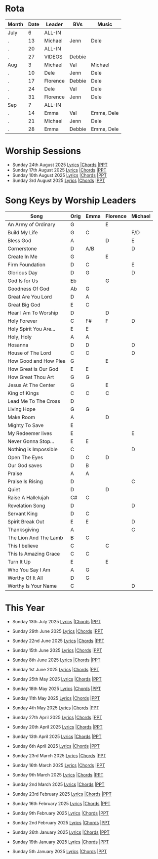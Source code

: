 # Rota

Month | Date | Leader   | BVs      | Music
---   | ---  | ---      | ---      | ---
July  | 6    | ALL-IN   |          | 
.     | 13   | Michael  | Jenn     | Dele	
.     | 20   | ALL-IN   |          | 
.     | 27   | VIDEOS   | Debbie   | 
Aug   | 3    | Michael  | Val      | Michael	
.     | 10   | Dele     | Jenn     | Dele	
.     | 17   | Florence | Debbie   | Dele
.     | 24   | Dele     | Val      | Dele
.     | 31   | Florence | Jenn     | Dele
Sep   | 7    | ALL-IN   |          | 	
.     | 14   | Emma     | Val      | Emma, Dele
.     | 21   | Michael  | Jenn     | Dele
.     | 28   | Emma     | Debbie   | Emma, Dele

# Worship Sessions
- Sunday 24th August 2025 [Lyrics](https://hoo-are-ya.github.io/worship/songs_2025-08-24.pdf)        |[Chords](https://hoo-are-ya.github.io/worship/chords_2025-08-24.pdf)         |[PPT](https://hoo-are-ya.github.io/worship/songs_2025-08-24.pptx)
- Sunday 17th August 2025 [Lyrics](https://hoo-are-ya.github.io/worship/songs_2025-08-17.pdf)        |[Chords](https://hoo-are-ya.github.io/worship/chords_2025-08-17.pdf)         |[PPT](https://hoo-are-ya.github.io/worship/songs_2025-08-17.pptx)
- Sunday 10th August 2025 [Lyrics](https://hoo-are-ya.github.io/worship/songs_2025-08-10.pdf)        |[Chords](https://hoo-are-ya.github.io/worship/chords_2025-08-10.pdf)         |[PPT](https://hoo-are-ya.github.io/worship/songs_2025-08-10.pptx)
- Sunday 3rd August 2025 [Lyrics](https://hoo-are-ya.github.io/worship/songs_2025-08-03.pdf)        |[Chords](https://hoo-are-ya.github.io/worship/chords_2025-08-03.pdf)         |[PPT](https://hoo-are-ya.github.io/worship/songs_2025-08-03.pptx)


# Song Keys by Worship Leaders

Song                  | Orig | Emma | Florence | Michael |
---                   | ---  | ---  | ---      | ---     |
An Army of Ordinary   | G    |      | E        |         | 
Build My Life         | G    | C    |          |  F/D    |
Bless God             | A    |      | D        |   E     |
Cornerstone           | D    | A/B  |          |  D      |  
Create In Me          | G    |      | E        |         |  
Firm Foundation       | D    | C    |          | E       |  
Glorious Day          | D    | G    |          | D       |  
God Is for Us         | Eb   |      | G        |         | 
Goodness Of God       | Ab   | G    |          |         | 
Great Are You Lord    | D    | A    |          |         |  
Great Big God         | E    | C    |          |         |         
Hear I Am To Worship  | D    |      | D        |         |  
Holy Forever		  | C    | F#   | F        | D       |
Holy Spirit You Are...| E    | E    |          |         |  
Holy, Holy            | A    | A    |          |         |  
Hosanna               | D    | D    |          |  D      |  
House of The Lord     | C    | C    |          |  D      |  
How Good and How Plea | G    |      | E        |         |  
How Great is Our God  | E    | E    |          |         |  
How Great Thou Art    | G    | G    |          |         |  
Jesus At The Center   | G    |      | E        |         | 
King of Kings         | C    | C    | C        |         |  
Lead Me To The Cross  | D    |      |          |         | 
Living Hope           | G    | G    |          |         |  
Make Room             | A    |      | D        |         |  
Mighty To Save        | E    |      |          |         | 
My Redeemer lives     | E    |      |          | E       | 
Never Gonna Stop...   | E    | E    |          |         |  
Nothing is Impossible | C    |      |          | D       |  
Open The Eyes         | D    | C    | D        |         |   
Our God saves         | D    | B    |          |         |  
Praise                | A    | A    |          |         |  
Praise Is Rising      | D    |      |          | C       | 
Quiet                 | D    |      | D        |         |  
Raise A Hallelujah    | C#   | C    |          |         |  
Revelation Song       | D    |      |          | D       | 
Servant King          | D    | C    |          |         |      
Spirit Break Out      | E    | E    |          | D       |  
Thanksgiving          | A    |      |          | C       | 
The Lion And The Lamb | B    | C    |          |         |  
This I believe        | C    |      | C        |         | 
This Is Amazing Grace | C    | C    |          |         |  
Turn It Up            | E    |      | E        |         |  
Who You Say I Am      | A    | G    |          |         |  
Worthy Of It All      | D    | G    |          |         |   
Worthy Is Your Name   | C    |      |          | D       |  
  
# This Year
- Sunday 13th July 2025 [Lyrics](https://hoo-are-ya.github.io/worship/songs_2025-07-13.pdf)        |[Chords](https://hoo-are-ya.github.io/worship/chords_2025-07-13.pdf)         |[PPT](https://hoo-are-ya.github.io/worship/songs_2025-07-13.pptx)

- Sunday 29th June 2025 [Lyrics](https://hoo-are-ya.github.io/worship/songs_2025-06-29.pdf)        |[Chords](https://hoo-are-ya.github.io/worship/chords_2025-06-29.pdf)         |[PPT](https://hoo-are-ya.github.io/worship/songs_2025-06-29.pptx)
- Sunday 22nd June 2025 [Lyrics](https://hoo-are-ya.github.io/worship/songs_2025-06-22.pdf)        |[Chords](https://hoo-are-ya.github.io/worship/chords_2025-06-22.pdf)         |[PPT](https://hoo-are-ya.github.io/worship/songs_2025-06-22.pptx)
- Sunday 15th June 2025 [Lyrics](https://hoo-are-ya.github.io/worship/songs_2025-06-15.pdf)        |[Chords](https://hoo-are-ya.github.io/worship/chords_2025-06-15.pdf)         |[PPT](https://hoo-are-ya.github.io/worship/songs_2025-06-15.pptx)
- Sunday 8th June 2025 [Lyrics](https://hoo-are-ya.github.io/worship/songs_2025-06-08.pdf)        |[Chords](https://hoo-are-ya.github.io/worship/chords_2025-06-08.pdf)         |[PPT](https://hoo-are-ya.github.io/worship/songs_2025-06-08.pptx)
- Sunday 1st June 2025 [Lyrics](https://hoo-are-ya.github.io/worship/songs_2025-06-01.pdf)        |[Chords](https://hoo-are-ya.github.io/worship/chords_2025-06-01.pdf)         |[PPT](https://hoo-are-ya.github.io/worship/songs_2025-06-01.pptx)

- Sunday 25th May 2025 [Lyrics](https://hoo-are-ya.github.io/worship/songs_2025-05-25.pdf)        |[Chords](https://hoo-are-ya.github.io/worship/chords_2025-05-25.pdf)         |[PPT](https://hoo-are-ya.github.io/worship/songs_2025-05-25.pptx)
- Sunday 18th May 2025 [Lyrics](https://hoo-are-ya.github.io/worship/songs_2025-05-18.pdf)        |[Chords](https://hoo-are-ya.github.io/worship/chords_2025-05-18.pdf)         |[PPT](https://hoo-are-ya.github.io/worship/songs_2025-05-18.pptx)
- Sunday 11th May 2025 [Lyrics](https://hoo-are-ya.github.io/worship/songs_2025-05-11.pdf)        |[Chords](https://hoo-are-ya.github.io/worship/chords_2025-05-11.pdf)         |[PPT](https://hoo-are-ya.github.io/worship/songs_2025-05-11.pptx)
- Sunday 4th May 2025 [Lyrics](https://hoo-are-ya.github.io/worship/songs_2025-05-04.pdf)        |[Chords](https://hoo-are-ya.github.io/worship/chords_2025-05-04.pdf)         |[PPT](https://hoo-are-ya.github.io/worship/songs_2025-05-04.pptx)

- Sunday 27th April 2025 [Lyrics](https://hoo-are-ya.github.io/worship/songs_2025-04-27.pdf)        |[Chords](https://hoo-are-ya.github.io/worship/chords_2025-04-27.pdf)         |[PPT](https://hoo-are-ya.github.io/worship/songs_2025-04-27.pptx)
- Sunday 20th April 2025 [Lyrics](https://hoo-are-ya.github.io/worship/songs_2025-04-20.pdf)        |[Chords](https://hoo-are-ya.github.io/worship/chords_2025-04-20.pdf)         |[PPT](https://hoo-are-ya.github.io/worship/songs_2025-04-20.pptx)
- Sunday 13th April 2025 [Lyrics](https://hoo-are-ya.github.io/worship/songs_2025-04-13.pdf)        |[Chords](https://hoo-are-ya.github.io/worship/chords_2025-04-13.pdf)         |[PPT](https://hoo-are-ya.github.io/worship/songs_2025-04-13.pptx)
- Sunday 6th April 2025 [Lyrics](https://hoo-are-ya.github.io/worship/songs_2025-04-06.pdf)        |[Chords](https://hoo-are-ya.github.io/worship/chords_2025-04-06.pdf)         |[PPT](https://hoo-are-ya.github.io/worship/songs_2025-04-06.pptx)

- Sunday 23rd March 2025 [Lyrics](https://hoo-are-ya.github.io/worship/songs_2025-03-23.pdf)        |[Chords](https://hoo-are-ya.github.io/worship/chords_2025-03-23.pdf)         |[PPT](https://hoo-are-ya.github.io/worship/songs_2025-03-23.pptx)
- Sunday 16th March 2025 [Lyrics](https://hoo-are-ya.github.io/worship/songs_2025-03-16.pdf)        |[Chords](https://hoo-are-ya.github.io/worship/chords_2025-03-16.pdf)         |[PPT](https://hoo-are-ya.github.io/worship/songs_2025-03-16.pptx)
- Sunday 9th March 2025 [Lyrics](https://hoo-are-ya.github.io/worship/songs_2025-03-09.pdf)        |[Chords](https://hoo-are-ya.github.io/worship/chords_2025-03-09.pdf)         |[PPT](https://hoo-are-ya.github.io/worship/songs_2025-03-09.pptx)
- Sunday 2nd March 2025 [Lyrics](https://hoo-are-ya.github.io/worship/songs_2025-03-02.pdf)        |[Chords](https://hoo-are-ya.github.io/worship/chords_2025-03-02.pdf)         |[PPT](https://hoo-are-ya.github.io/worship/songs_2025-03-02.pptx)

- Sunday 23rd February 2025 [Lyrics](https://hoo-are-ya.github.io/worship/songs_2025-02-23.pdf)        |[Chords](https://hoo-are-ya.github.io/worship/chords_2025-02-23.pdf)         |[PPT](https://hoo-are-ya.github.io/worship/songs_2025-02-23.pptx)
- Sunday 16th February 2025 [Lyrics](https://hoo-are-ya.github.io/worship/songs_2025-02-16.pdf)        |[Chords](https://hoo-are-ya.github.io/worship/chords_2025-02-16.pdf)         |[PPT](https://hoo-are-ya.github.io/worship/songs_2025-02-16.pptx)
- Sunday 9th February 2025 [Lyrics](https://hoo-are-ya.github.io/worship/songs_2025-02-09.pdf)        |[Chords](https://hoo-are-ya.github.io/worship/chords_2025-02-09.pdf)         |[PPT](https://hoo-are-ya.github.io/worship/songs_2025-02-09.pptx)
- Sunday 2nd February 2025 [Lyrics](https://hoo-are-ya.github.io/worship/songs_2025-02-02.pdf)        |[Chords](https://hoo-are-ya.github.io/worship/chords_2025-02-02.pdf)         |[PPT](https://hoo-are-ya.github.io/worship/songs_2025-02-02.pptx)

- Sunday 26th January 2025 [Lyrics](https://hoo-are-ya.github.io/worship/songs_2025-01-26.pdf)        |[Chords](https://hoo-are-ya.github.io/worship/chords_2025-01-26.pdf)         |[PPT](https://hoo-are-ya.github.io/worship/songs_2025-01-26.pptx)
- Sunday 19th January 2025 [Lyrics](https://hoo-are-ya.github.io/worship/songs_2025-01-19.pdf)        |[Chords](https://hoo-are-ya.github.io/worship/chords_2025-01-19.pdf)         |[PPT](https://hoo-are-ya.github.io/worship/songs_2025-01-19.pptx)
- Sunday 5th January 2025 [Lyrics](https://hoo-are-ya.github.io/worship/songs_2025-01-05.pdf)        |[Chords](https://hoo-are-ya.github.io/worship/chords_2025-01-05.pdf)         |[PPT](https://hoo-are-ya.github.io/worship/songs_2025-01-05.pptx)
